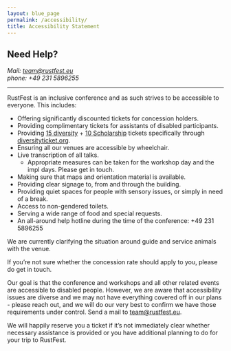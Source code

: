 ```yaml
---
layout: blue_page
permalink: /accessibility/
title: Accessibility Statement
---
```


<h2>Need Help?</h2>

<address>
Mail: <a href="mailto:team@rustfest.eu">team@rustfest.eu</a>
<br>
phone: +49 231 5896255
</address>

---

RustFest is an inclusive conference and as such strives to be accessible to everyone. This includes:

* Offering significantly discounted tickets for concession holders.
* Providing complimentary tickets for assistants of disabled participants.
* Providing [15 diversity](https://diversitytickets.org/events/257) + [10 Scholarship](https://diversitytickets.org/events/258) tickets specifically through [diversityticket.org](https://diversitytickets.org).
* Ensuring all our venues are accessible by wheelchair.
* Live transcription of all talks.
    - Appropriate measures can be taken for the workshop day and the impl days. Please get in touch.
* Making sure that maps and orientation material is available.
* Providing clear signage to, from and through the building.
* Providing quiet spaces for people with sensory issues, or simply in need of a break.
* Access to non-gendered toilets.
* Serving a wide range of food and special requests.
* An all-around help hotline during the time of the conference: +49 231 5896255

We are currently clarifying the situation around guide and service animals with the venue.

If you’re not sure whether the concession rate should apply to you, please do get in touch.

Our goal is that the conference and workshops and all other related events are accessible to disabled people. However, we are aware that accessibility issues are diverse and we may not have everything covered off in our plans - please reach out, and we will do our very best to confirm we have those requirements under control. Send a mail to [team@rustfest.eu](mailto:team@rustfest.eu).

We will happily reserve you a ticket if it’s not immediately clear whether necessary assistance is provided or you have additional planning to do for your trip to RustFest.
